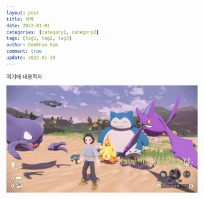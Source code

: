 ```yaml
---
layout: post
title: 제목
date: 2022-01-01
categories: [category1, category2]
tags: [tag1, tag2, tag3]
author: Deokhun Kim
comment: true
update: 2022-01-30
---
```


여기에 내용적자


![아르세우스 스크린샷](/_posts/folder/IMG_8393.JPG)
